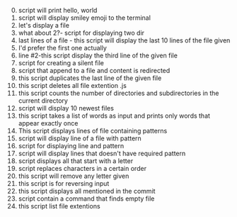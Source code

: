 0. script will print hello, world
1. script will display smiley emoji to the terminal
2. let's display a file
3. what about 2?- script for displaying two dir
4. last lines of a file - this script will display the last 10 lines of the file given
5. I'd prefer the first one actually
6. line #2-this script display the third line of the given file
7. script for creating a silent file
8. script that append to a file and content is redirected
9. this script duplicates the last line of the given file
10. this script deletes all file extention .js
11. this script counts the number of directories and subdirectories in the current directory
12. script will display 10 newest files
13. this script takes a list of words as input and prints only words that appear exactly once
14. This script displays lines of file containing patterns
15. script will display line of a file with pattern
16. script for displaying line and pattern
17. script will display lines that doesn't have required pattern
18. script displays all that start with a letter
19. script replaces characters in a certain order
 20. this script will remove any letter given
21. this script is for reversing input
22. this script displays all mentioned in the commit
23. script contain a command that finds empty file
24. this script list file extentions
